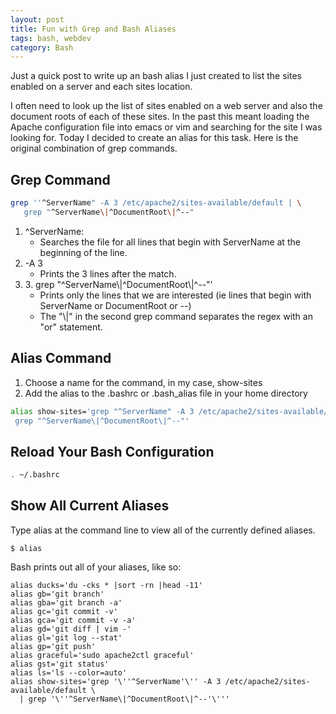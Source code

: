 ```yaml
---
layout: post
title: Fun with Grep and Bash Aliases
tags: bash, webdev
category: Bash
---
```


Just a quick post to write up an bash alias I just created to list the sites enabled on a server and each sites location.

I often need to look up the list of sites enabled on a web server and also the document roots of each of these sites. In the past this meant loading the Apache configuration file into emacs or vim and searching for the site I was looking for.  Today I decided to create an alias for this task.  Here is the original combination of grep commands.

## Grep Command
```bash
grep ''^ServerName" -A 3 /etc/apache2/sites-available/default | \
   grep "^ServerName\|^DocumentRoot\|^--"
```

<ol>
<li>^ServerName:
  <ul><li>Searches the file for all lines that begin with ServerName at the beginning of the line.</li></ul>
</li>
<li>-A 3
  <ul><li>Prints the 3 lines after the match.</li></ul>
</li>
<li>3. grep "^ServerName\|^DocumentRoot\|^--"' 
  <ul><li>Prints only the lines that we are interested (ie lines that begin with ServerName or DocumentRoot or --)</li>
  <li>The "\|" in the second grep command separates the regex with an "or" statement.  </li>
</li>
</ol>

## Alias Command
1. Choose a name for the command, in my case, show-sites
2. Add the alias to the .bashrc or .bash_alias file in your home directory

```bash
alias show-sites='grep "^ServerName" -A 3 /etc/apache2/sites-available/default | \
 grep "^ServerName\|^DocumentRoot\|^--"'
```

## Reload Your Bash Configuration
```bash
. ~/.bashrc
```

## Show All Current Aliases
Type alias at the command line to view all of the currently defined aliases.
```
$ alias
```

Bash prints out all of your aliases, like so:
```
alias ducks='du -cks * |sort -rn |head -11'
alias gb='git branch'
alias gba='git branch -a'
alias gc='git commit -v'
alias gca='git commit -v -a'
alias gd='git diff | vim -'
alias gl='git log --stat'
alias gp='git push'
alias graceful='sudo apache2ctl graceful'
alias gst='git status'
alias ls='ls --color=auto'
alias show-sites='grep '\''^ServerName'\'' -A 3 /etc/apache2/sites-available/default \
  | grep '\''^ServerName\|^DocumentRoot\|^--'\'''
```
 
